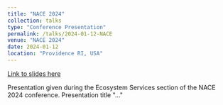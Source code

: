 ```yaml
---
title: "NACE 2024"
collection: talks
type: "Conference Presentation"
permalink: /talks/2024-01-12-NACE
venue: "NACE 2024"
date: 2024-01-12
location: "Providence RI, USA"
---
```


[Link to slides here](http://exampleurl.com)

Presentation given during the Ecosystem Services section of the NACE 2024 conference. Presentation title "..."
